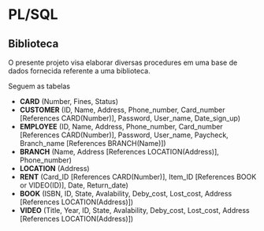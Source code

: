 # PL/SQL

## Biblioteca
O presente projeto visa elaborar diversas procedures em uma base de dados fornecida referente a uma biblioteca.

Seguem as tabelas

- **CARD** (Number, Fines, Status)
- **CUSTOMER** (ID, Name, Address, Phone_number, Card_number [References CARD(Number)], Password, User_name, Date_sign_up)
- **EMPLOYEE** (ID, Name, Address, Phone_number, Card_number [References CARD(Number)], Password, User_name, Paycheck, Branch_name [References BRANCH(Name)])
- **BRANCH** (Name, Address [References LOCATION(Address)], Phone_number)
- **LOCATION** (Address)
- **RENT** (Card_ID [References CARD(Number)], Item_ID [References BOOK or VIDEO(ID)], Date, Return_date)
- **BOOK** (ISBN, ID, State, Avalability, Deby_cost, Lost_cost, Address [References LOCATION(Address)])
- **VIDEO** (Title, Year, ID, State, Avalability, Deby_cost, Lost_cost, Address [References LOCATION(Address)])



